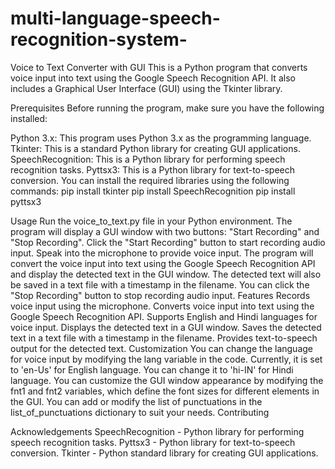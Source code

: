 # multi-language-speech-recognition-system-
Voice to Text Converter with GUI
This is a Python program that converts voice input into text using the Google Speech Recognition API. It also includes a Graphical User Interface (GUI) using the Tkinter library.

Prerequisites
Before running the program, make sure you have the following installed:

Python 3.x: This program uses Python 3.x as the programming language.
Tkinter: This is a standard Python library for creating GUI applications.
SpeechRecognition: This is a Python library for performing speech recognition tasks.
Pyttsx3: This is a Python library for text-to-speech conversion.
You can install the required libraries using the following commands:
pip install tkinter
pip install SpeechRecognition
pip install pyttsx3

Usage
Run the voice_to_text.py file in your Python environment.
The program will display a GUI window with two buttons: "Start Recording" and "Stop Recording".
Click the "Start Recording" button to start recording audio input.
Speak into the microphone to provide voice input.
The program will convert the voice input into text using the Google Speech Recognition API and display the detected text in the GUI window.
The detected text will also be saved in a text file with a timestamp in the filename.
You can click the "Stop Recording" button to stop recording audio input.
Features
Records voice input using the microphone.
Converts voice input into text using the Google Speech Recognition API.
Supports English and Hindi languages for voice input.
Displays the detected text in a GUI window.
Saves the detected text in a text file with a timestamp in the filename.
Provides text-to-speech output for the detected text.
Customization
You can change the language for voice input by modifying the lang variable in the code. Currently, it is set to 'en-Us' for English language. You can change it to 'hi-IN' for Hindi language.
You can customize the GUI window appearance by modifying the fnt1 and fnt2 variables, which define the font sizes for different elements in the GUI.
You can add or modify the list of punctuations in the list_of_punctuations dictionary to suit your needs.
Contributing


Acknowledgements
SpeechRecognition - Python library for performing speech recognition tasks.
Pyttsx3 - Python library for text-to-speech conversion.
Tkinter - Python standard library for creating GUI applications.
